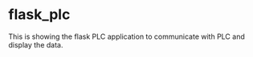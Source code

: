 # flask_plc
This is showing the flask PLC application to communicate with PLC and display the data.
